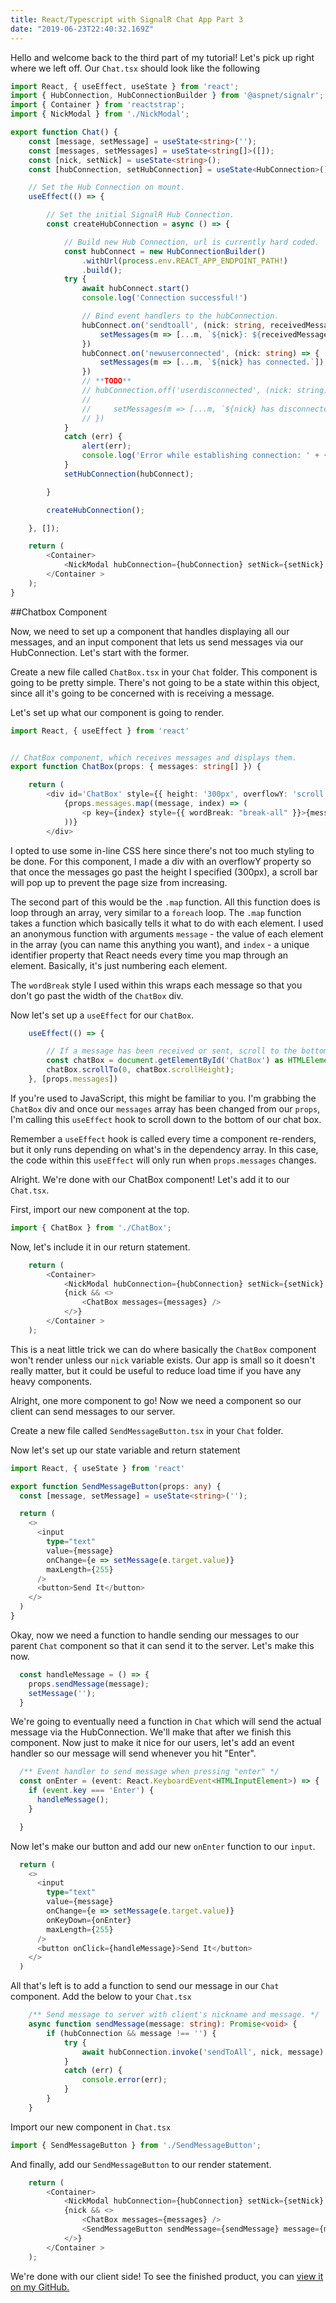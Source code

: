 ```yaml
---
title: React/Typescript with SignalR Chat App Part 3
date: "2019-06-23T22:40:32.169Z"
---
```


Hello and welcome back to the third part of my tutorial! Let's pick up right where we left off. Our `Chat.tsx` should look like the following

```typescript
import React, { useEffect, useState } from 'react';
import { HubConnection, HubConnectionBuilder } from '@aspnet/signalr';
import { Container } from 'reactstrap';
import { NickModal } from './NickModal';

export function Chat() {
    const [message, setMessage] = useState<string>('');
    const [messages, setMessages] = useState<string[]>([]);
    const [nick, setNick] = useState<string>();
    const [hubConnection, setHubConnection] = useState<HubConnection>();

    // Set the Hub Connection on mount.
    useEffect(() => {

        // Set the initial SignalR Hub Connection.
        const createHubConnection = async () => {

            // Build new Hub Connection, url is currently hard coded.
            const hubConnect = new HubConnectionBuilder()
                .withUrl(process.env.REACT_APP_ENDPOINT_PATH!)
                .build();
            try {
                await hubConnect.start()
                console.log('Connection successful!')

                // Bind event handlers to the hubConnection.
                hubConnect.on('sendtoall', (nick: string, receivedMessage: string) => {
                    setMessages(m => [...m, `${nick}: ${receivedMessage}`]);
                })
                hubConnect.on('newuserconnected', (nick: string) => {
                    setMessages(m => [...m, `${nick} has connected.`]);
                })
                // **TODO**
                // hubConnection.off('userdisconnected', (nick: string) => {
                //  
                //     setMessages(m => [...m, `${nick} has disconnected.`]);
                // })
            }
            catch (err) {
                alert(err);
                console.log('Error while establishing connection: ' + { err })
            }
            setHubConnection(hubConnect);

        }

        createHubConnection();

    }, []);

    return (
        <Container>
            <NickModal hubConnection={hubConnection} setNick={setNick} />
        </Container >
    );
}
```

##Chatbox Component

Now, we need to set up a component that handles displaying all our messages, and an input component that lets us send messages via our HubConnection. Let's start with the former.

Create a new file called `ChatBox.tsx` in your `Chat` folder. This component is going to be pretty simple. There's not going to be a state within this object, since all it's going to be concerned with is receiving a message.

Let's set up what our component is going to render.

```typescript
import React, { useEffect } from 'react'


// ChatBox component, which receives messages and displays them.
export function ChatBox(props: { messages: string[] }) {

    return (
        <div id='ChatBox' style={{ height: '300px', overflowY: 'scroll' }}>
            {props.messages.map((message, index) => (
                <p key={index} style={{ wordBreak: "break-all" }}>{message}</p>
            ))}
        </div>
```

I opted to use some in-line CSS here since there's not too much styling to be done. For this component, I made a div with an overflowY property so that once the messages go past the height I specified (300px), a scroll bar will pop up to prevent the page size from increasing. 

The second part of this would be the `.map` function. All this function does is loop through an array, very similar to a `foreach` loop. The `.map` function takes a function which basically tells it what to do with each element. I used an anonymous function with arguments `message` - the value of each element in the array (you can name this anything you want), and `index` - a unique identifier property that React needs every time you map through an element. Basically, it's just numbering each element.

The `wordBreak` style I used within this wraps each message so that you don't go past the width of the `ChatBox` div.

Now let's set up a `useEffect` for our `ChatBox`.

```typescript
    useEffect(() => {

        // If a message has been received or sent, scroll to the bottom of the chat.
        const chatBox = document.getElementById('ChatBox') as HTMLElement;
        chatBox.scrollTo(0, chatBox.scrollHeight);
    }, [props.messages])
```

If you're used to JavaScript, this might be familiar to you. I'm grabbing the `ChatBox` div and once our `messages` array has been changed from our `props`, I'm calling this `useEffect` hook to scroll down to the bottom of our chat box.

Remember a `useEffect` hook is called every time a component re-renders, but it only runs depending on what's in the dependency array. In this case, the code within this `useEffect` will only run when `props.messages` changes.

Alright. We're done with our ChatBox component! Let's add it to our `Chat.tsx`. 

First, import our new component at the top.

```typescript
import { ChatBox } from './ChatBox';
```

Now, let's include it in our return statement.

```typescript
    return (
        <Container>
            <NickModal hubConnection={hubConnection} setNick={setNick} />
            {nick && <>
                <ChatBox messages={messages} />
            </>}
        </Container >
    );
```

This is a neat little trick we can do where basically the `ChatBox` component won't render unless our `nick` variable exists. Our app is small so it doesn't really matter, but it could be useful to reduce load time if you have any heavy components.

Alright, one more component to go! Now we need a component so our client can send messages to our server.

Create a new file called `SendMessageButton.tsx` in your `Chat` folder. 

Now let's set up our state variable and return statement

```typescript
import React, { useState } from 'react'

export function SendMessageButton(props: any) {
  const [message, setMessage] = useState<string>('');

  return (
    <>
      <input
        type="text"
        value={message}
        onChange={e => setMessage(e.target.value)}
        maxLength={255}
      />
      <button>Send It</button>
    </>
  )
}
```
Okay, now we need a function to handle sending our messages to our parent `Chat` component so that it can send it to the server. Let's make this now.

```typescript
  const handleMessage = () => {
    props.sendMessage(message);
    setMessage('');
  }
```

We're going to eventually need a function in `Chat` which will send the actual message via the HubConnection. We'll make that after we finish this component. Now just to make it nice for our users, let's add an event handler so our message will send whenever you hit "Enter".

```typescript
  /** Event handler to send message when pressing "enter" */
  const onEnter = (event: React.KeyboardEvent<HTMLInputElement>) => {
    if (event.key === 'Enter') {
      handleMessage();
    }

  }
```

Now let's make our button and add our new `onEnter` function to our `input`.

```typescript
  return (
    <>
      <input
        type="text"
        value={message}
        onChange={e => setMessage(e.target.value)}
        onKeyDown={onEnter}
        maxLength={255}
      />
      <button onClick={handleMessage}>Send It</button>
    </>
  )
```

All that's left is to add a function to send our message in our `Chat` component. Add the below to your `Chat.tsx`

```typescript
    /** Send message to server with client's nickname and message. */
    async function sendMessage(message: string): Promise<void> {
        if (hubConnection && message !== '') {
            try {
                await hubConnection.invoke('sendToAll', nick, message)
            }
            catch (err) {
                console.error(err);
            }
        }
    }
```

Import our new component in `Chat.tsx`

```typescript
import { SendMessageButton } from './SendMessageButton';
```

And finally, add our `SendMessageButton` to our render statement.

```typescript
    return (
        <Container>
            <NickModal hubConnection={hubConnection} setNick={setNick} />
            {nick && <>
                <ChatBox messages={messages} />
                <SendMessageButton sendMessage={sendMessage} message={message} setMessage={setMessage} />
            </>}
        </Container >
    );
```

We're done with our client side! To see the finished product, you can [view it on my GitHub.](https://github.com/fulgencc/chat-app)
